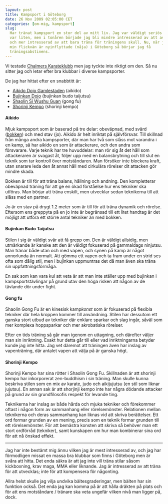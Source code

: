 ```yaml
---
layout: post
title: Kampsport i Göteborg
date: 26 Nov 2009 02:05:00 CET
categories: [om-mig, kampsport]
slug:
  Har tränat kampsport en stor del av mitt liv. Jag var väldigt seriös när jag
  var liten, men i tonåren började jag bli mindre intresserad av att avancera
  och mer intresserad av att bara träna för träningens skull. Nu, när jag och
  min flickvän är nyinflyttade (nåja) i Göteborg så börjar jag få
  träningsabstinens.
---
```


Vi testade [Chalmers Karateklubb](http://www.chalmerskarate.se/) men jag tyckte inte riktigt om den. Så nu sitter jag och letar efter bra klubbar i diverse kampsporter.

De jag har hittat efter en snabbtitt är:

- [Aikido Dojo Gamlestaden](http://www.aikidodojogamlestaden.se/) (aikido)
- [Bujinkan Dojo](http://www.budo.org/) (bujinkan budo taijutsu)
- [Shaolin Si Wushu Guan](http://www.shaolin.se/traning/gongfu) (gong fu)
- [Shorinji Kempo](http://www.shorinji-kempo.org/gbg/) (shorinji kempo)

#### Aikido
Mjuk kampsport som är baserad på tre delar: obeväpnad, med svärd ([bokken](http://en.wikipedia.org/wiki/Bokken)) och med stav (jo). Aikido är helt inriktat på självförsvar. Till skillnad från många andra kampsporter, där man har två som slåss mot varandra i en kamp, så har aikido en som är attackerare, och den andra som försvarare. Varje teknik har tre huvuddelar: man rör sig åt det håll som attackeraren är svagast åt, följer upp med en balansbrytning och till slut en teknik som tar kontroll över motståndaren. Man försöker inte blockera kraft, utan snarare leda den åt annat håll med cirkulära rörelser dit attacken gör mindre skada.

Bokken är till för att träna balans, hållning och andning. Den kompletterar obeväpnad träning för att ge en ökad förståelse hur ens tekniker ska utföras. Man börjar att träna enskilt, men utvecklar sedan teknikerna till att slåss med en partner.

Jo är en stav på drygt 1.2 meter som är till för att träna dynamik och rörelse. Eftersom ens greppyta på en jo inte är begränsad till ett litet handtag är det möjligt att utföra ett större antal tekniker än med bokken.

#### Bujinkan Budo Taijutsu
Stilen i sig är väldigt svår att få grepp om. Den är väldigt allsidig, men utmärkande är kanske att den är väldigt fokuserad på gammaldags ninjutsu. Man tränar både utan och med vapen, och synen på kamp är något annorlunda än normalt. Att gömma ett vapen och ta fram under en strid ses ofta som dålig stil, men i bujinkan uppmuntras det då man även ska träna sin uppfattningsförmåga.

En sak som kan vara kul att veta är att man inte ställer upp med bujinkan i kampsportstävlingar på grund utav den höga risken att någon av de tävlande dör under fight.

#### Gong fu
Shaolin Gong Fu är en kinesisk kamp*konst* som är fokuserad på flexibla tekniker där hela kroppen kommer till användning. Stilen har dessutom ett ganska stort utbud av tekniker där enklare sparkar och slag ingår, såväl som mer komplexa hoppsparkar och mer akrobatiska rörelser.

Efter en tids träning så går man igenom en uttagning, och därefter väljer man sin inriktning. Exakt hur detta går till eller vad inriktningarna betyder kunde jag inte hitta. Jag vet däremot att träningen även har inslag av vapenträning, där antalet vapen att välja på är ganska högt.

#### Shorinji Kempo
Shorinji Kempo har sina rötter i Shaolin Gong Fu. Skillnaden är att shorinji kempo har inkorporerat zen-buddhism i sin träning. Man skulle kunna beskriva stilen som en mix av karate, judo och aikijujutsu (en stil som liknar jujutsu). En annan sak är att shorjinji kempo inte har några dödande attacker på grund av sin grundfilosofis respekt för levande ting.

Teknikerna har inslag av både hårda och mjuka tekniker och förekommer oftast i någon form av sammanhang eller rörelsemönster. Relationen mellan teknikerna och deras sammanhang kan liknas vid att skriva berättelser. Ett ord formar grunden av en mening, precis som en teknik formar grunden till ett rörelsemönster. För att bemästra konsten att skriva så behöver man ett stort ordförråd (tekniker), samt kunskapen om hur man kombinerar sina ord för att nå önskad effekt.

---

Jag har inte bestämt mig ännu vilken jag är mest intresserad av, och jag har förmodligen missat en massa bra klubbar som finns i Göteborg men är svåra att hitta. Det enda säkra är att jag inte vill träna stilar såsom kickboxning, krav maga, MMA eller liknande. Jag är intresserad av att träna för att utvecklas; inte för att kompensera för någonting.

Allra helst skulle jag vilja undvika bältesgraderingar, men bälten har sin funktion också. Det enda jag kan komma på är att hålla dräkten på plats och för att ens motståndare / tränare ska veta ungefär vilken nivå man ligger på, dock.
